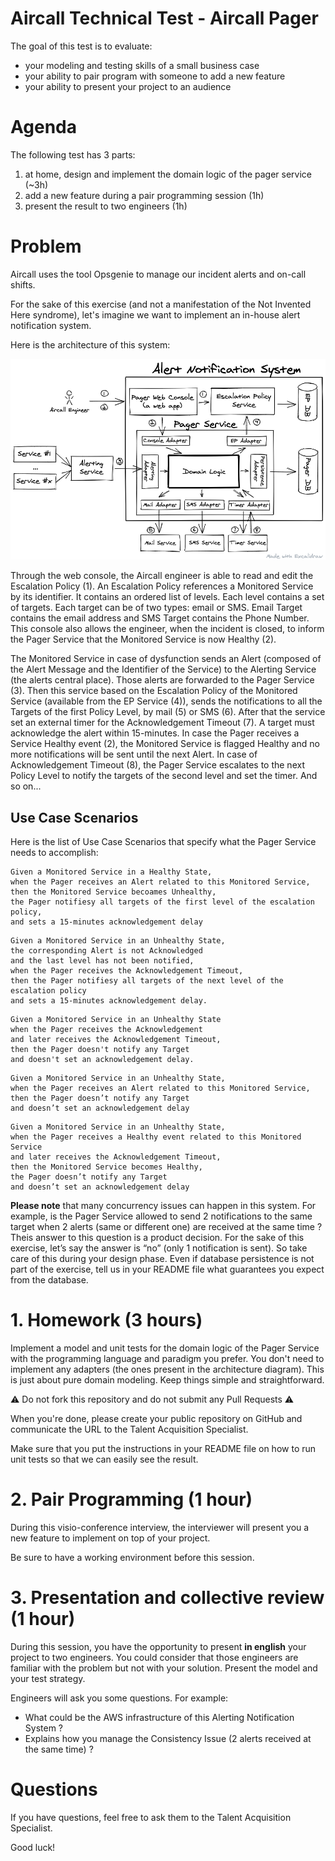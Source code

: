 # Aircall Technical Test - Aircall Pager

The goal of this test is to evaluate:
- your modeling and testing skills of a small business case
- your ability to pair program with someone to add a new feature
- your ability to present your project to an audience

# Agenda

The following test has 3 parts:
1. at home, design and implement the domain logic of the pager service (~3h)
2. add a new feature during a pair programming session (1h)
3. present the result to two engineers (1h)

# Problem

Aircall uses the tool Opsgenie to manage our incident alerts and on-call shifts.

For the sake of this exercise (and not a manifestation of the Not Invented Here syndrome), let's imagine we want to implement an in-house alert notification system.

Here is the architecture of this system:

![Architecture of the Alert Notification System](architecture-diagram.png)

Through the web console, the Aircall engineer is able to read and edit the Escalation Policy (1). An Escalation Policy references a Monitored Service by its identifier. It contains an ordered list of levels. Each level contains a set of targets. Each target can be of two types: email or SMS. Email Target contains the email address and SMS Target contains the Phone Number. This console also allows the engineer, when the incident is closed, to inform the Pager Service that the Monitored Service is now Healthy (2).

The Monitored Service in case of dysfunction sends an Alert (composed of the Alert Message and the Identifier of the Service) to the Alerting Service (the alerts central place). Those alerts are forwarded to the Pager Service (3). Then this service based on the Escalation Policy of the Monitored Service (available from the EP Service (4)), sends the notifications to all the Targets of the first Policy Level, by mail (5) or SMS (6). After that the service set an external timer for the Acknowledgement Timeout (7). A target must acknowledge the alert within 15-minutes. In case the Pager receives a Service Healthy event (2), the Monitored Service is flagged Healthy and no more notifications will be sent until the next Alert. In case of Acknowledgement Timeout (8), the Pager Service escalates to the next Policy Level to notify the targets of the second level and set the timer. And so on...

## Use Case Scenarios

Here is the list of Use Case Scenarios that specify what the Pager Service needs to accomplish:

```
Given a Monitored Service in a Healthy State,
when the Pager receives an Alert related to this Monitored Service,
then the Monitored Service becoames Unhealthy,
the Pager notifiesy all targets of the first level of the escalation policy,
and sets a 15-minutes acknowledgement delay
```

```
Given a Monitored Service in an Unhealthy State,
the corresponding Alert is not Acknowledged
and the last level has not been notified,
when the Pager receives the Acknowledgement Timeout,
then the Pager notifiesy all targets of the next level of the escalation policy
and sets a 15-minutes acknowledgement delay.
```

```
Given a Monitored Service in an Unhealthy State
when the Pager receives the Acknowledgement
and later receives the Acknowledgement Timeout,
then the Pager doesn't notify any Target
and doesn't set an acknowledgement delay.
```

```
Given a Monitored Service in an Unhealthy State,
when the Pager receives an Alert related to this Monitored Service,
then the Pager doesn’t notify any Target
and doesn’t set an acknowledgement delay
```

```
Given a Monitored Service in an Unhealthy State,
when the Pager receives a Healthy event related to this Monitored Service
and later receives the Acknowledgement Timeout,
then the Monitored Service becomes Healthy,
the Pager doesn’t notify any Target
and doesn’t set an acknowledgement delay
```

**Please note** that many concurrency issues can happen in this system. For example, is the Pager Service allowed to send 2 notifications to the same target when 2 alerts (same or different one) are received at the same time ? Theis answer to this question is a product decision. For the sake of this exercise, let’s say the answer is “no” (only 1 notification is sent). So take care of this during your design phase. Even if database persistence is not part of the exercise, tell us in your README file what guarantees you expect from the database.

# 1. Homework (3 hours)

Implement a model and unit tests for the domain logic of the Pager Service with the programming language and paradigm you prefer. You don't need to implement any adapters (the ones present in the architecture diagram). This is just about pure domain modeling. Keep things simple and straightforward.

:warning: Do not fork this repository and do not submit any Pull Requests :warning:

When you're done, please create your public repository on GitHub and communicate the URL to the Talent Acquisition Specialist.

Make sure that you put the instructions in your README file on how to run unit tests so that we can easily see the result.

# 2. Pair Programming (1 hour)

During this visio-conference interview, the interviewer will present you a new feature to implement on top of your project.

Be sure to have a working environment before this session.

# 3. Presentation and collective review (1 hour)

During this session, you have the opportunity to present **in english** your project to two engineers. You could consider that those engineers are familiar with the problem but not with your solution. Present the model and your test strategy.

Engineers will ask you some questions. For example:
- What could be the AWS infrastructure of this Alerting Notification System ?
- Explains how you manage the Consistency Issue (2 alerts received at the same time) ?

# Questions

If you have questions, feel free to ask them to the Talent Acquisition Specialist.

Good luck!
